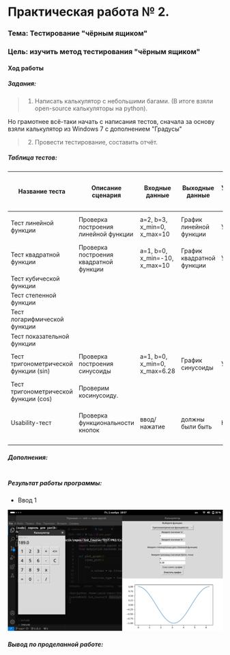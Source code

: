 # Практическая работа № 2. #

### Тема: Тестирование "чёрным ящиком" ###

### Цель: изучить метод тестирования "чёрным ящиком" ###

#### Ход работы ####

##### Задания: #####

> 1. Написать калькулятор с небольшими багами. (В итоге взяли open-source калькуляторы на python).
>
Но грамотнее всё-таки начать с написания тестов, сначала за основу взяли калькулятор из Windows 7 с дополнением "Градусы"

> 2. Провести тестирование, составить отчёт.

##### Таблица тестов: #####

| Название теста         | Описание сценария                          | Входные данные                          | Выходные данные                | Успешность теста | Предложения по исправлению найденных ошибок | Пожелания пользователей          |
|------------------------|--------------------------------------------|----------------------------------------|--------------------------------|------------------|---------------------------------------------|----------------------------------|
| Тест линейной функции  | Проверка построения линейной функции      | a=2, b=3, x_min=0, x_max=10           | График линейной функции       | Успешно          | Убедиться в правильности ввода данных     | Добавить возможность сохранения графика |
| Тест квадратной функции| Проверка построения квадратной функции     | a=1, b=0, x_min=-10, x_max=10         | График квадратной функции     | Успешно          | Проверить обработку отрицательных значений | Возможность изменения цвета графика |
| Тест кубической функции |                                            |                                        |                                |                  |                                             |                                  |
| Тест степенной функции |                                            |                                        |                                |                  |                                             |                                  |
| Тест логарифмической функции |                                            |                                        |                                |                  |                                             |                                  |
| Тест показательной функции |                                            |                                        |                                |                  |                                             |                                  |
| Тест тригонометрической функции (sin) | Проверка построения синусоиды | a=1, b=0, x_min=0, x_max=6.28         | График синусоиды             | Успешно          | Добавить возможность выбора периода        | Добавить сетку на графике       |
| Тест тригонометрической функции (cos) | Проверим косинусоиду.                  |                               |                           |                  |                                             |                                                              |
| Usability-тест | Проверка функциональности кнопок | ввод/нажатие | должны были быть | Не успешно | Пофиксить кнопку "Очистить график" | Динамическое изменение графика, если менять цифры в текстбоксах. |
|                                       |                                        |                               |                           |                  |                                             |                                                              |


##### Дополнения: #####
```С

```
##### Результат работы программы: #####

* Ввод 1

![Снимок1](screen1.png)

##### Вывод по проделанной работе: #####

> 